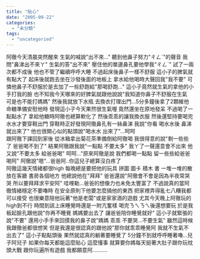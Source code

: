 ```yaml
---
title: "貼心"
date: "2005-09-22"
categories: 
  - "未分類"
tags: 
  - "uncategoried"
---
```


阿徹今天清晨突然醒來 生氣的喊說"出不來..." 聽到他鼻子努力"ㄔㄥˋ"的聲音 我問"鼻涕出不來ㄚ" 生氣的答"出不來" 壓住他的單邊鼻孔要他學我"ㄔㄥˋ" 試了一兩次都不成後 他也不管了繼續呼呼大睡 不過起床後鼻子一樣不舒服 這小子的脾氣就有點大了 起床後就跑去坐在沙發後面的地板上 拿水給他喝時大聲回我"我不要" 可憐他鼻子不舒服於是去加了一些舒跑給"那喝舒跑..." 這小子竟然就生氣的拿他的小手打我的臉 也不知我今天哪來的好脾氣就跟他說說"我知道你鼻子不舒服在生氣 可是也不能打媽媽" 然後我就放下水瓶 去換衣打理出門...5分多鐘後拿了2顆維他命糖準備安慰他時 發現這小子今天果然很生氣喔 竟然還坐在原地發呆 不過喝了一點點水了 拿給他糖時阿徹也總算軟化了 然後乖乖的讓我換衣服 然後還堅持要喝完水水才要穿鞋出門 穿鞋時正好發現阿徹鼻孔有一絲鼻涕 我說"你看 喝水水後 鼻涕就出來了" 他也很開心似的點頭說"喝水水 出來了"...呵呵  
跟阿徹下課回到家後 從冰箱拿出菊花茶準備倒給阿徹喝 我很得意的說"剩一些些了 爸爸喝不到了" 結果阿徹跟我說"一點點 不要太多" 我ㄚ了一聲還意會不出來 他又說"不要太多 給爸爸喝" 呵呵..."原來阿徹是說 我們都喝一點點 留一些些給爸爸喝阿" 阿徹說"嗯"...爸爸阿..你這兒子總算沒白疼了  
阿徹這幾天情緒都很high 每晚總是要把他的玩具 拼圖 圖卡 積木 書 一堆一堆的散放在客廳 書房各個地方 他總說他在"拜拜" 爸爸還說"阿徹會不會是因為半夜常哭哭 所以要拜拜求平安阿" 哇哩勒...爸爸的想像力也未免太豐富了 不過說真的當阿徹情緒穩定不要嚕時 在安全原則下他要怎麼搞他的東西 把家裡弄得亂七八糟我都可以接受 也很樂意陪他玩著"他是老闆"或是家家酒的遊戲 尤其今天晚上阿徹玩的high到不行 時間到該上床睡覺時還是一附亢奮樣 喝完ㄋㄟㄋㄟ後還想要玩 於是我板起臉孔跟他說"你再不睡覺 媽媽要出去了 讓爸爸陪你睡覺就好" 這小子就緊張的說"不要" 還用小手手來回摸我的鼻子說"媽媽 乖乖 不要哭...不要生氣" 雖然這時候我跟徹爸都很想笑 但是我還是很認真的跟他說"那你就乖乖睡覺阿 我就不生氣不出去了" 這小子點點頭後 果然就認真的躺著要睡覺了 5分鐘不到就呼呼睡著嚕...兒子阿兒子 如果你每天都能這麼貼心 這麼懂事 就算要你媽每天挺著大肚子跟你玩枕頭大戰 跟你玩遍所有遊戲 我都願意阿..........
